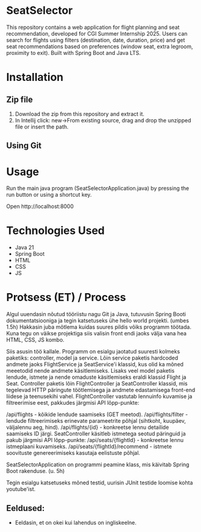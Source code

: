 # SeatSelector
This repository contains a web application for flight planning and seat recommendation, developed for CGI Summer Internship 2025. Users can search for flights using filters (destination, date, duration, price) and get seat recommendations based on preferences (window seat, extra legroom, proximity to exit). Built with Spring Boot and Java LTS.

# Installation

## Zip file

1. Download the zip from this repository and extract it.
2. In Intellij click: new->From existing source, drag and drop the unzipped file or insert the path.

## Using Git


# Usage

Run the main java program (SeatSelectorApplication.java) by pressing the run button or using a shortcut key.

Open http://localhost:8000

# Technologies Used

- Java 21
- Spring Boot
- HTML
- CSS
- JS

# Protsess (ET) / Process
Algul uuendasin nõutud tööriistu nagu Git ja Java, tutuvusin Spring Booti dokumentatsiooniga ja tegin katsetuseks ühe hello world projekti. (umbes 1.5h) Hakkasin juba mõtlema kuidas suures pildis võiks programm töötada. Kuna tegu on väikse projektiga siis valisin front endi jaoks välja vana hea HTML, CSS, JS kombo. 

Siis asusin töö kallale. Programm on esialgu jaotatud suuresti kolmeks paketiks: controller, model ja service. Lõin service paketis hardcoded andmete jaoks FlightService ja SeatService'i klassid, kus olid ka mõned meeetodid nende andmete käsitlemiseks. Lisaks veel model paketis lendude, istmete ja nende omaduste käsitlemiseks eraldi klassid Flight ja Seat. Controller paketis lõin FlightController ja SeatController klassid, mis tegelevad HTTP päringute töötlemisega ja andmete edastamisega front-end liidese ja teenusekihi vahel. FlightController vastutab lennuinfo kuvamise ja filtreerimise eest, pakkudes järgmisi API lõpp-punkte:

/api/flights - kõikide lendude saamiseks (GET meetod).
/api/flights/filter - lendude filtreerimiseks erinevate parameetrite põhjal (sihtkoht, kuupäev, väljalennu aeg, hind).
/api/flights/{id} - konkreetse lennu detailide saamiseks ID järgi.
SeatController käsitleb istmetega seotud päringuid ja pakub järgmisi API lõpp-punkte:
/api/seats/{flightId} - konkreetse lennu istmeplaani kuvamiseks.
/api/seats/{flightId}/recommend - istmete soovituste genereerimiseks kasutaja eelistuste põhjal.

SeatSelectorApplication on programmi peamine klass, mis käivitab Spring Boot rakenduse. (u. 5h)

Tegin esialgu katsetuseks mõned testid, uurisin JUnit testide loomise kohta youtube'ist.

## Eeldused:
- Eeldasin, et on okei kui lahendus on ingliskeelne.



